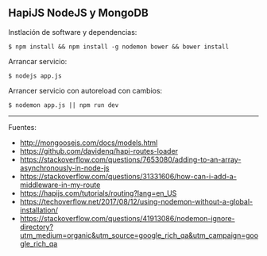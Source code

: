 ## HapiJS NodeJS y MongoDB

Instlación de software y dependencias:

    $ npm install && npm install -g nodemon bower && bower install

Arrancar servicio:

    $ nodejs app.js

Arrancer servicio con autoreload con cambios:

    $ nodemon app.js || npm run dev

---

Fuentes:

+ http://mongoosejs.com/docs/models.html
+ https://github.com/davidenq/hapi-routes-loader
+ https://stackoverflow.com/questions/7653080/adding-to-an-array-asynchronously-in-node-js
+ https://stackoverflow.com/questions/31331606/how-can-i-add-a-middleware-in-my-route
+ https://hapijs.com/tutorials/routing?lang=en_US
+ https://techoverflow.net/2017/08/12/using-nodemon-without-a-global-installation/
+ https://stackoverflow.com/questions/41913086/nodemon-ignore-directory?utm_medium=organic&utm_source=google_rich_qa&utm_campaign=google_rich_qa
